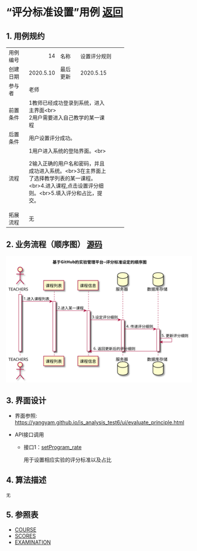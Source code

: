 ﻿﻿<!-- markdownlint-disable MD033-->
<!-- 禁止MD033类型的警告 https://www.npmjs.com/package/markdownlint -->

# “评分标准设置”用例 [返回](../README.md)
## 1. 用例规约

<table border=0 cellpadding=0 cellspacing=0 width=320 style='border-collapse:
 collapse;table-layout:fixed;width:240pt'>
 <col width=64 span=5 style='width:48pt'>
 <tr height=18 style='height:13.8pt'>
  <td height=18 class=xl1515382 width=64 style='height:13.8pt;width:48pt'>用例编号</td>
  <td class=xl1515382 align=right width=64 style='width:48pt'>14</td>
  <td class=xl1515382 width=64 style='width:48pt'>名称</td>
  <td class=xl1515382 colspan=2 width=128 style='width:96pt'>设置评分规则</td>
 </tr>
 <tr height=18 style='height:13.8pt'>
  <td height=18 class=xl1515382 style='height:13.8pt'>创建日期</td>
  <td class=xl1515382>2020.5.10</td>
  <td class=xl1515382>最后更新<span style='display:none'>日期</span></td>
  <td class=xl1515382>2020.5.15</td>
  <td class=xl1515382></td>
 </tr>
 <tr height=18 style='height:13.8pt'>
  <td height=18 class=xl1515382 style='height:13.8pt'>参与者</td>
  <td colspan=3 class=xl1515382>老师</td>
  <td class=xl1515382></td>
 </tr>
 <tr height=18 style='height:13.8pt'>
  <td height=18 class=xl1515382 style='height:13.8pt'>前置条件</td>
  <td colspan=3 class=xl6515382 width=192 style='width:144pt'>1教师已经成功登录到系统，进入主界面&lt;br&gt;<br>
    2用户需要进入自己教学的某一课程</td>
  <td class=xl1515382></td>
 </tr>
 <tr height=18 style='height:13.8pt'>
  <td height=18 class=xl1515382 style='height:13.8pt'>后置条件</td>
  <td colspan=3 class=xl1515382>用户设置评分成功。</td>
  <td class=xl1515382></td>
 </tr>
 <tr height=18 style='height:13.8pt'>
  <td height=18 class=xl1515382 style='height:13.8pt'>流程</td>
  <td colspan=3 class=xl6515382 width=192 style='width:144pt'>1用户进入系统的登陆界面。&lt;br&gt;<br>
   
  2输入正确的用户名和密码，并且成功进入系统。&lt;br&gt;3在主界面上了选择教学列表的某一课程。&lt;br&gt;4.进入课程,点击设置评分细则。&lt;br&gt;5.填入评分和占比，提交。</td>
  <td class=xl1515382></td>
 </tr>
 <tr height=18 style='height:13.8pt'>
  <td height=18 class=xl1515382 style='height:13.8pt'>拓展流程</td>
  <td colspan=3 class=xl6515382 width=192 style='width:144pt'>无</td>
  <td class=xl1515382></td>
 </tr>
 <![if supportMisalignedColumns]>
 <tr height=0 style='display:none'>
  <td width=64 style='width:48pt'></td>
  <td width=64 style='width:48pt'></td>
  <td width=64 style='width:48pt'></td>
  <td width=64 style='width:48pt'></td>
  <td width=64 style='width:48pt'></td>
 </tr>
 <![endif]>
</table>


## 2. 业务流程（顺序图） [源码](../src/评分标准设定.puml)
![sequence1](../评分标准设定.svg) 

    
## 3. 界面设计
- 界面参照: https://yangyam.github.io/is_analysis_test6/ui/evaluate_principle.html

- API接口调用

    - 接口1：[setProgram_rate](../接口/setProgram_rate.md)
        
        用于设置相应实验的评分标准以及占比
        
    
## 4. 算法描述
    无
    
## 5. 参照表

- [COURSE](../DataBase.md/#COURSE)
- [SCORES](../DataBase.md/#SCORES)
- [EXAMINATION](../DataBase.md/#EXAMINATION)

